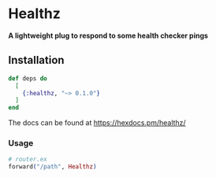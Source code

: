 # Healthz

**A lightweight plug to respond to some health checker pings**

## Installation

```elixir
def deps do
  [
    {:healthz, "~> 0.1.0"}
  ]
end
```

The docs can be found at <https://hexdocs.pm/healthz/>

### Usage

```elixir
# router.ex
forward("/path", Healthz)
```
